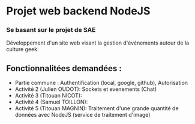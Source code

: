 # Projet web backend NodeJS
### Se basant sur le projet de SAE
Développement d'un site web visant la gestion d'événements autour de la culture geek.

## Fonctionnalitées demandées :
- Partie commune : Authentification (local, google, github), Autorisation
- Activité 2 (Julien OUDOT): Sockets et evenements (Chat)
- Activité 3 (Titouan NICOT):
- Activité 4 (Samuel TOILLON):
- Activité 5 (Titouan MAGNIN): Traitement d'une grande quantité de données avec NodeJS (service de traitement d'image)
